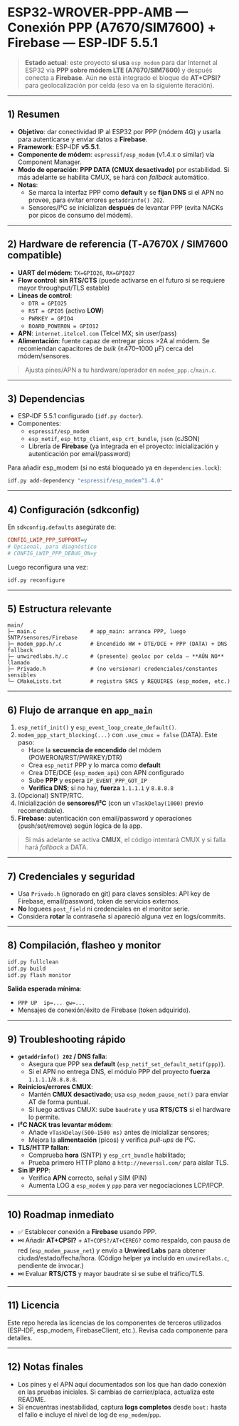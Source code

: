 # ESP32‑WROVER‑PPP‑AMB — Conexión PPP (A7670/SIM7600) + Firebase — ESP‑IDF 5.5.1

> **Estado actual**: este proyecto **sí usa** `esp_modem` para dar Internet al ESP32 vía **PPP sobre módem LTE (A7670/SIM7600)** y después conecta a **Firebase**. Aún **no** está integrado el bloque de **AT+CPSI?** para geolocalización por celda (eso va en la siguiente iteración).

---

## 1) Resumen
- **Objetivo**: dar conectividad IP al ESP32 por PPP (módem 4G) y usarla para autenticarse y enviar datos a **Firebase**.
- **Framework**: ESP‑IDF **v5.5.1**.
- **Componente de módem**: `espressif/esp_modem` (v1.4.x o similar) vía Component Manager.
- **Modo de operación**: **PPP DATA (CMUX desactivado)** por estabilidad. Si más adelante se habilita CMUX, se hará con *fallback* automático.
- **Notas**:
  - Se marca la interfaz PPP como **default** y se **fijan DNS** si el APN no provee, para evitar errores `getaddrinfo() 202`.
  - Sensores/I²C se inicializan **después** de levantar PPP (evita NACKs por picos de consumo del módem).

---

## 2) Hardware de referencia (T‑A7670X / SIM7600 compatible)
- **UART del módem**: `TX=GPIO26`, `RX=GPIO27`
- **Flow control**: **sin RTS/CTS** (puede activarse en el futuro si se requiere mayor throughput/TLS estable)
- **Líneas de control**:
  - `DTR = GPIO25`
  - `RST = GPIO5` (activo **LOW**)
  - `PWRKEY = GPIO4`
  - `BOARD_POWERON = GPIO12`
- **APN**: `internet.itelcel.com` (Telcel MX; sin user/pass)
- **Alimentación**: fuente capaz de entregar picos >2A al módem. Se recomiendan capacitores de *bulk* (≥470–1000 µF) cerca del módem/sensores.

> Ajusta pines/APN a tu hardware/operador en `modem_ppp.c`/`main.c`.

---

## 3) Dependencias
- ESP‑IDF 5.5.1 configurado (`idf.py doctor`).
- Componentes:
  - `espressif/esp_modem`
  - `esp_netif`, `esp_http_client`, `esp_crt_bundle`, `json` (cJSON)
  - Librería de **Firebase** (ya integrada en el proyecto: inicialización y autenticación por email/password)

Para añadir esp_modem (si no está bloqueado ya en `dependencies.lock`):
```bash
idf.py add-dependency "espressif/esp_modem^1.4.0"
```

---

## 4) Configuración (sdkconfig)
En `sdkconfig.defaults` asegúrate de:
```ini
CONFIG_LWIP_PPP_SUPPORT=y
# Opcional, para diagnóstico
# CONFIG_LWIP_PPP_DEBUG_ON=y
```
Luego reconfigura una vez:
```bash
idf.py reconfigure
```

---

## 5) Estructura relevante
```
main/
├─ main.c                 # app_main: arranca PPP, luego SNTP/sensores/Firebase
├─ modem_ppp.h/.c         # Encendido HW + DTE/DCE + PPP (DATA) + DNS fallback
├─ unwiredlabs.h/.c       # (presente) geoloc por celda — **AÚN NO** llamado
├─ Privado.h              # (no versionar) credenciales/constantes sensibles
└─ CMakeLists.txt         # registra SRCS y REQUIRES (esp_modem, etc.)
```

---

## 6) Flujo de arranque en `app_main`
1. `esp_netif_init()` y `esp_event_loop_create_default()`.
2. `modem_ppp_start_blocking(...)` con `.use_cmux = false` (DATA). Este paso:
   - Hace la **secuencia de encendido** del módem (POWERON/RST/PWRKEY/DTR)
   - Crea `esp_netif` PPP y lo marca como **default**
   - Crea DTE/DCE (`esp_modem_api`) con APN configurado
   - Sube **PPP** y espera `IP_EVENT_PPP_GOT_IP`
   - **Verifica DNS**; si no hay, **fuerza** `1.1.1.1` y `8.8.8.8`
3. (Opcional) SNTP/RTC.
4. Inicialización de **sensores/I²C** (con un `vTaskDelay(1000)` previo recomendable).
5. **Firebase**: autenticación con email/password y operaciones (push/set/remove) según lógica de la app.

> Si más adelante se activa **CMUX**, el código intentará CMUX y si falla hará *fallback* a DATA.

---

## 7) Credenciales y seguridad
- Usa `Privado.h` (ignorado en git) para claves sensibles: API key de Firebase, email/password, token de servicios externos.
- **No** loguees `post_field` ni credenciales en el monitor serie.
- Considera **rotar** la contraseña si apareció alguna vez en logs/commits.

---

## 8) Compilación, flasheo y monitor
```bash
idf.py fullclean
idf.py build
idf.py flash monitor
```
**Salida esperada mínima**:
- `PPP UP  ip=... gw=...`
- Mensajes de conexión/éxito de Firebase (token adquirido).

---

## 9) Troubleshooting rápido
- **`getaddrinfo() 202` / DNS falla**:
  - Asegura que PPP sea **default** (`esp_netif_set_default_netif(ppp)`).
  - Si el APN no entrega DNS, el módulo PPP del proyecto **fuerza** `1.1.1.1`/`8.8.8.8`.
- **Reinicios/errores CMUX**:
  - Mantén **CMUX desactivado**; usa `esp_modem_pause_net()` para enviar AT de forma puntual.
  - Si luego activas CMUX: sube `baudrate` y usa **RTS/CTS** si el hardware lo permite.
- **I²C NACK tras levantar módem**:
  - Añade `vTaskDelay(500–1500 ms)` antes de inicializar sensores;
  - Mejora la **alimentación** (picos) y verifica *pull-ups* de I²C.
- **TLS/HTTP fallan**:
  - Comprueba **hora** (SNTP) y `esp_crt_bundle` habilitado;
  - Prueba primero HTTP plano a `http://neverssl.com/` para aislar TLS.
- **Sin IP PPP**:
  - Verifica **APN** correcto, señal y SIM (PIN)
  - Aumenta LOG a `esp_modem` y `ppp` para ver negociaciones LCP/IPCP.

---

## 10) Roadmap inmediato
- ✅ Establecer conexión a **Firebase** usando PPP.
- ⏭️ Añadir **AT+CPSI?** + `AT+COPS?/AT+CEREG?` como respaldo, con pausa de red (`esp_modem_pause_net`) y envío a **Unwired Labs** para obtener ciudad/estado/fecha/hora. (Código helper ya incluido en `unwiredlabs.c`, pendiente de invocar.)
- ⏭️ Evaluar **RTS/CTS** y mayor baudrate si se sube el tráfico/TLS.

---

## 11) Licencia
Este repo hereda las licencias de los componentes de terceros utilizados (ESP‑IDF, esp_modem, FirebaseClient, etc.). Revisa cada componente para detalles.

---

## 12) Notas finales
- Los pines y el APN aquí documentados son los que han dado conexión en las pruebas iniciales. Si cambias de carrier/placa, actualiza este README.
- Si encuentras inestabilidad, captura **logs completos** desde `boot:` hasta el fallo e incluye el nivel de log de `esp_modem`/`ppp`.

